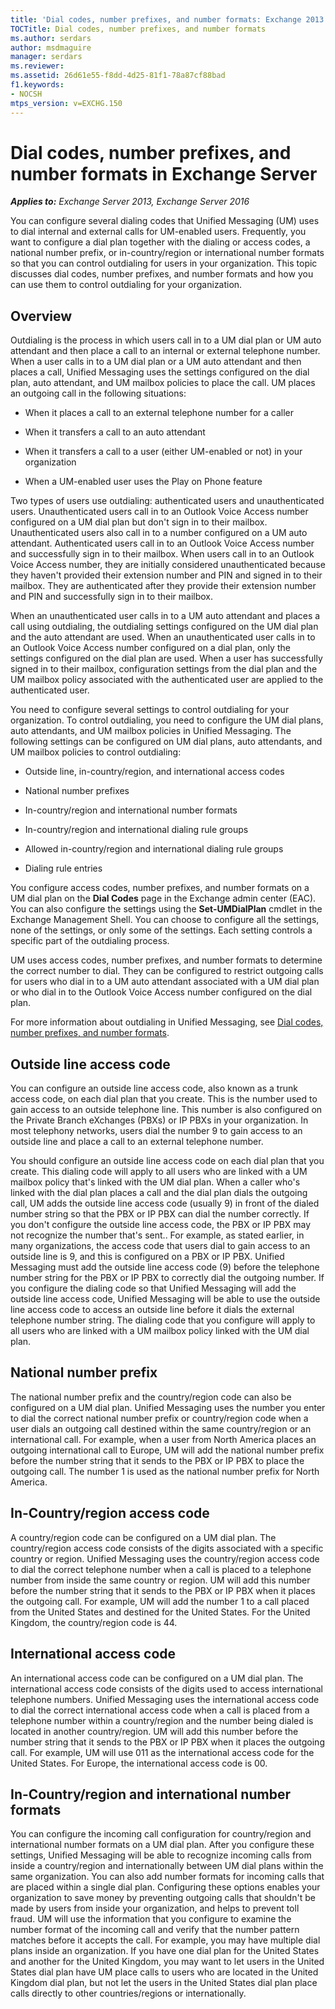 ```yaml
---
title: 'Dial codes, number prefixes, and number formats: Exchange 2013 Help'
TOCTitle: Dial codes, number prefixes, and number formats
ms.author: serdars
author: msdmaguire
manager: serdars
ms.reviewer: 
ms.assetid: 26d61e55-f8dd-4d25-81f1-78a87cf88bad
f1.keywords:
- NOCSH
mtps_version: v=EXCHG.150
---
```


# Dial codes, number prefixes, and number formats in Exchange Server

_**Applies to:** Exchange Server 2013, Exchange Server 2016_

You can configure several dialing codes that Unified Messaging (UM) uses to dial internal and external calls for UM-enabled users. Frequently, you want to configure a dial plan together with the dialing or access codes, a national number prefix, or in-country/region or international number formats so that you can control outdialing for users in your organization. This topic discusses dial codes, number prefixes, and number formats and how you can use them to control outdialing for your organization.

## Overview
<a name="overview"> </a>

Outdialing is the process in which users call in to a UM dial plan or UM auto attendant and then place a call to an internal or external telephone number. When a user calls in to a UM dial plan or a UM auto attendant and then places a call, Unified Messaging uses the settings configured on the dial plan, auto attendant, and UM mailbox policies to place the call. UM places an outgoing call in the following situations:

- When it places a call to an external telephone number for a caller

- When it transfers a call to an auto attendant

- When it transfers a call to a user (either UM-enabled or not) in your organization

- When a UM-enabled user uses the Play on Phone feature

Two types of users use outdialing: authenticated users and unauthenticated users. Unauthenticated users call in to an Outlook Voice Access number configured on a UM dial plan but don't sign in to their mailbox. Unauthenticated users also call in to a number configured on a UM auto attendant. Authenticated users call in to an Outlook Voice Access number and successfully sign in to their mailbox. When users call in to an Outlook Voice Access number, they are initially considered unauthenticated because they haven't provided their extension number and PIN and signed in to their mailbox. They are authenticated after they provide their extension number and PIN and successfully sign in to their mailbox.

When an unauthenticated user calls in to a UM auto attendant and places a call using outdialing, the outdialing settings configured on the UM dial plan and the auto attendant are used. When an unauthenticated user calls in to an Outlook Voice Access number configured on a dial plan, only the settings configured on the dial plan are used. When a user has successfully signed in to their mailbox, configuration settings from the dial plan and the UM mailbox policy associated with the authenticated user are applied to the authenticated user.

You need to configure several settings to control outdialing for your organization. To control outdialing, you need to configure the UM dial plans, auto attendants, and UM mailbox policies in Unified Messaging. The following settings can be configured on UM dial plans, auto attendants, and UM mailbox policies to control outdialing:

- Outside line, in-country/region, and international access codes

- National number prefixes

- In-country/region and international number formats

- In-country/region and international dialing rule groups

- Allowed in-country/region and international dialing rule groups

- Dialing rule entries

You configure access codes, number prefixes, and number formats on a UM dial plan on the **Dial Codes** page in the Exchange admin center (EAC). You can also configure the settings using the **Set-UMDialPlan** cmdlet in the Exchange Management Shell. You can choose to configure all the settings, none of the settings, or only some of the settings. Each setting controls a specific part of the outdialing process.

UM uses access codes, number prefixes, and number formats to determine the correct number to dial. They can be configured to restrict outgoing calls for users who dial in to a UM auto attendant associated with a UM dial plan or who dial in to the Outlook Voice Access number configured on the dial plan.

For more information about outdialing in Unified Messaging, see [Dial codes, number prefixes, and number formats](dial-codes-number-prefixes-number-formats-exchange-2013-help.md).

## Outside line access code
<a name="outsidelineaccesscode"> </a>

You can configure an outside line access code, also known as a trunk access code, on each dial plan that you create. This is the number used to gain access to an outside telephone line. This number is also configured on the Private Branch eXchanges (PBXs) or IP PBXs in your organization. In most telephony networks, users dial the number 9 to gain access to an outside line and place a call to an external telephone number.

You should configure an outside line access code on each dial plan that you create. This dialing code will apply to all users who are linked with a UM mailbox policy that's linked with the UM dial plan. When a caller who's linked with the dial plan places a call and the dial plan dials the outgoing call, UM adds the outside line access code (usually 9) in front of the dialed number string so that the PBX or IP PBX can dial the number correctly. If you don't configure the outside line access code, the PBX or IP PBX may not recognize the number that's sent.. For example, as stated earlier, in many organizations, the access code that users dial to gain access to an outside line is 9, and this is configured on a PBX or IP PBX. Unified Messaging must add the outside line access code (9) before the telephone number string for the PBX or IP PBX to correctly dial the outgoing number. If you configure the dialing code so that Unified Messaging will add the outside line access code, Unified Messaging will be able to use the outside line access code to access an outside line before it dials the external telephone number string. The dialing code that you configure will apply to all users who are linked with a UM mailbox policy linked with the UM dial plan.

## National number prefix
<a name="nationalnumberprefix"> </a>

The national number prefix and the country/region code can also be configured on a UM dial plan. Unified Messaging uses the number you enter to dial the correct national number prefix or country/region code when a user dials an outgoing call destined within the same country/region or an international call. For example, when a user from North America places an outgoing international call to Europe, UM will add the national number prefix before the number string that it sends to the PBX or IP PBX to place the outgoing call. The number 1 is used as the national number prefix for North America.

## In-Country/region access code
<a name="countryregionaccesscode"> </a>

A country/region code can be configured on a UM dial plan. The country/region access code consists of the digits associated with a specific country or region. Unified Messaging uses the country/region access code to dial the correct telephone number when a call is placed to a telephone number from inside the same country or region. UM will add this number before the number string that it sends to the PBX or IP PBX when it places the outgoing call. For example, UM will add the number 1 to a call placed from the United States and destined for the United States. For the United Kingdom, the country/region code is 44.

## International access code
<a name="internationalaccesscode"> </a>

An international access code can be configured on a UM dial plan. The international access code consists of the digits used to access international telephone numbers. Unified Messaging uses the international access code to dial the correct international access code when a call is placed from a telephone number within a country/region and the number being dialed is located in another country/region. UM will add this number before the number string that it sends to the PBX or IP PBX when it places the outgoing call. For example, UM will use 011 as the international access code for the United States. For Europe, the international access code is 00.

## In-Country/region and international number formats
<a name="incountryregionandintlfmts"> </a>

You can configure the incoming call configuration for country/region and international number formats on a UM dial plan. After you configure these settings, Unified Messaging will be able to recognize incoming calls from inside a country/region and internationally between UM dial plans within the same organization. You can also add number formats for incoming calls that are placed within a single dial plan. Configuring these options enables your organization to save money by preventing outgoing calls that shouldn't be made by users from inside your organization, and helps to prevent toll fraud. UM will use the information that you configure to examine the number format of the incoming call and verify that the number pattern matches before it accepts the call. For example, you may have multiple dial plans inside an organization. If you have one dial plan for the United States and another for the United Kingdom, you may want to let users in the United States dial plan have UM place calls to users who are located in the United Kingdom dial plan, but not let the users in the United States dial plan place calls directly to other countries/regions or internationally.
